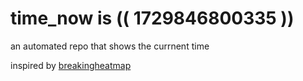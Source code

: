 # time_now is (( 1729846800335 ))

an automated repo that shows the currnent time

inspired by [breakingheatmap](https://github.com/breakingheatmap/breakingheatmap)